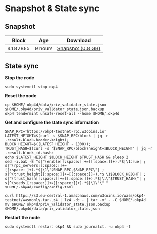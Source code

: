 # Snapshot & State sync

## Snapshot

| Block   | Age     | Download                                                                                                                   |
| ------- | ------- | -------------------------------------------------------------------------------------------------------------------------- |
|   4182885   |  9 hours | [Snapshot (0.8 GB)](https://s3.eu-central-1.amazonaws.com/w3coins.io/snapshots/okp4-testnet/okp4_snapsot_latest.tar.lz4)  |

## State sync

**Stop the node**

```
sudo systemctl stop okp4
```

**Reset the node**

```
cp $HOME/.okp4d/data/priv_validator_state.json $HOME/.okp4d/priv_validator_state.json.backup
okp4 tendermint unsafe-reset-all --home $HOME/.okp4d
```

**Get and configure the state sync information**

```
SNAP_RPC="https://okp4-testnet-rpc.w3coins.io"
LATEST_HEIGHT=$(curl -s $SNAP_RPC/block | jq -r .result.block.header.height);
BLOCK_HEIGHT=$((LATEST_HEIGHT - 1000));
TRUST_HASH=$(curl -s "$SNAP_RPC/block?height=$BLOCK_HEIGHT" | jq -r .result.block_id.hash) 
echo $LATEST_HEIGHT $BLOCK_HEIGHT $TRUST_HASH && sleep 2
sed -i.bak -E "s|^(enable[[:space:]]+=[[:space:]]+).*$|\1true| ;
s|^(rpc_servers[[:space:]]+=[[:space:]]+).*$|\1\"$SNAP_RPC,$SNAP_RPC\"| ;
s|^(trust_height[[:space:]]+=[[:space:]]+).*$|\1$BLOCK_HEIGHT| ;
s|^(trust_hash[[:space:]]+=[[:space:]]+).*$|\1\"$TRUST_HASH\"| ;
s|^(seeds[[:space:]]+=[[:space:]]+).*$|\1\"\"|" $HOME/.okp4d/config/config.toml
```

```
curl https://s3.eu-central-1.amazonaws.com/w3coins.io/wasm/okp4-testnet/wasmonly.tar.lz4 | lz4 -dc - | tar -xf - -C $HOME/.okp4d
mv $HOME/.okp4d/priv_validator_state.json.backup $HOME/.okp4d/data/priv_validator_state.json
```

**Restart the node**

```
sudo systemctl restart okp4 && sudo journalctl -u okp4 -f
```
